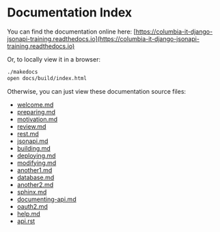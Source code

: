 # Documentation Index

You can find the documentation online here:
[https://columbia-it-django-jsonapi-training.readthedocs.io](https://columbia-it-django-jsonapi-training.readthedocs.io)

Or, to locally view it in a browser:
```bash
./makedocs
open docs/build/index.html
```

Otherwise, you can just view these documentation source files:


- [welcome.md](docs/welcome.md)
- [preparing.md](docs/preparing.md)
- [motivation.md](docs/motivation.md)
- [review.md](docs/review.md)
- [rest.md](docs/rest.md)
- [jsonapi.md](docs/jsonapi.md)
- [building.md](docs/building.md)
- [deploying.md](docs/deploying.md)
- [modifying.md](docs/modifying.md)
- [another1.md](docs/another1.md)
- [database.md](docs/database.md)
- [another2.md](docs/another2.md)
- [sphinx.md](docs/sphinx.md)
- [documenting-api.md](docs/documenting-api.md)
- [oauth2.md](docs/oauth2.md)
- [help.md](docs/help.md)
- [api.rst](docs/api.rst)

